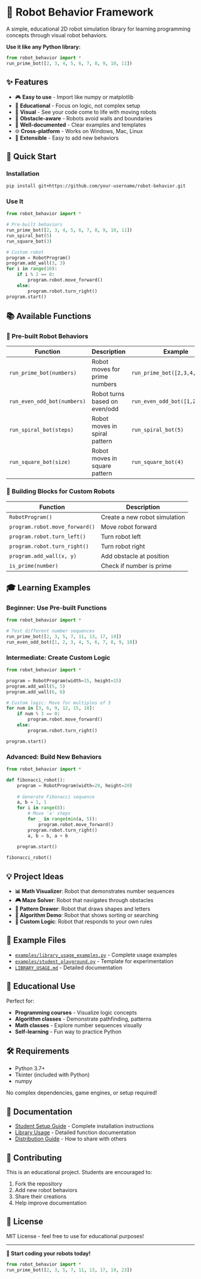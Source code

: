 # 🤖 Robot Behavior Framework

A simple, educational 2D robot simulation library for learning programming concepts through visual robot behaviors.

**Use it like any Python library:**
```python
from robot_behavior import *
run_prime_bot([2, 3, 4, 5, 6, 7, 8, 9, 10, 11])
```

## ✨ Features

- 🎮 **Easy to use** - Import like numpy or matplotlib
- 🎯 **Educational** - Focus on logic, not complex setup  
- 🎨 **Visual** - See your code come to life with moving robots
- 🚧 **Obstacle-aware** - Robots avoid walls and boundaries
- 📝 **Well-documented** - Clear examples and templates
- 🌐 **Cross-platform** - Works on Windows, Mac, Linux
- 🔧 **Extensible** - Easy to add new behaviors

## 🚀 Quick Start

### Installation
```bash
pip install git+https://github.com/your-username/robot-behavior.git
```

### Use It
```python
from robot_behavior import *

# Pre-built behaviors
run_prime_bot([2, 3, 4, 5, 6, 7, 8, 9, 10, 11])
run_spiral_bot(5)
run_square_bot(3)

# Custom robot
program = RobotProgram()
program.add_wall(3, 3)
for i in range(10):
    if i % 2 == 0:
        program.robot.move_forward()
    else:
        program.robot.turn_right()
program.start()
```

## 📚 Available Functions

### 🎯 Pre-built Robot Behaviors
| Function | Description | Example |
|----------|-------------|---------|
| `run_prime_bot(numbers)` | Robot moves for prime numbers | `run_prime_bot([2,3,4,5,6,7])` |
| `run_even_odd_bot(numbers)` | Robot turns based on even/odd | `run_even_odd_bot([1,2,3,4,5])` |
| `run_spiral_bot(steps)` | Robot moves in spiral pattern | `run_spiral_bot(5)` |
| `run_square_bot(size)` | Robot moves in square pattern | `run_square_bot(4)` |

### 🔧 Building Blocks for Custom Robots
| Function | Description |
|----------|-------------|
| `RobotProgram()` | Create a new robot simulation |
| `program.robot.move_forward()` | Move robot forward |
| `program.robot.turn_left()` | Turn robot left |
| `program.robot.turn_right()` | Turn robot right |
| `program.add_wall(x, y)` | Add obstacle at position |
| `is_prime(number)` | Check if number is prime |

## 🎓 Learning Examples

### Beginner: Use Pre-built Functions
```python
from robot_behavior import *

# Test different number sequences
run_prime_bot([2, 3, 5, 7, 11, 13, 17, 19])
run_even_odd_bot([1, 2, 3, 4, 5, 6, 7, 8, 9, 10])
```

### Intermediate: Create Custom Logic
```python
from robot_behavior import *

program = RobotProgram(width=15, height=15)
program.add_wall(5, 5)
program.add_wall(6, 6)

# Custom logic: Move for multiples of 3
for num in [3, 6, 9, 12, 15, 18]:
    if num % 3 == 0:
        program.robot.move_forward()
    else:
        program.robot.turn_right()

program.start()
```

### Advanced: Build New Behaviors
```python
from robot_behavior import *

def fibonacci_robot():
    program = RobotProgram(width=20, height=20)
    
    # Generate Fibonacci sequence
    a, b = 1, 1
    for i in range(8):
        # Move 'a' steps
        for _ in range(min(a, 5)):
            program.robot.move_forward()
        program.robot.turn_right()
        a, b = b, a + b
    
    program.start()

fibonacci_robot()
```

## 💡 Project Ideas

- **📊 Math Visualizer**: Robot that demonstrates number sequences
- **🎮 Maze Solver**: Robot that navigates through obstacles  
- **🎨 Pattern Drawer**: Robot that draws shapes and letters
- **🧮 Algorithm Demo**: Robot that shows sorting or searching
- **🎯 Custom Logic**: Robot that responds to your own rules

## 📁 Example Files

- [`examples/library_usage_examples.py`](examples/library_usage_examples.py) - Complete usage examples
- [`examples/student_playground.py`](examples/student_playground.py) - Template for experimentation
- [`LIBRARY_USAGE.md`](LIBRARY_USAGE.md) - Detailed documentation

## 🎯 Educational Use

Perfect for:
- **Programming courses** - Visualize logic concepts
- **Algorithm classes** - Demonstrate pathfinding, patterns
- **Math classes** - Explore number sequences visually
- **Self-learning** - Fun way to practice Python

## 🛠️ Requirements

- Python 3.7+
- Tkinter (included with Python)
- numpy

No complex dependencies, game engines, or setup required!

## 📖 Documentation

- [Student Setup Guide](STUDENT_SETUP_GUIDE.md) - Complete installation instructions
- [Library Usage](LIBRARY_USAGE.md) - Detailed function documentation  
- [Distribution Guide](DISTRIBUTION_GUIDE.md) - How to share with others

## 🤝 Contributing

This is an educational project. Students are encouraged to:
1. Fork the repository
2. Add new robot behaviors
3. Share their creations
4. Help improve documentation

## 📄 License

MIT License - feel free to use for educational purposes!

---

**🎉 Start coding your robots today!**

```python
from robot_behavior import *
run_prime_bot([2, 3, 5, 7, 11, 13, 17, 19, 23])
```
